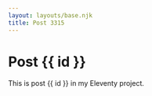 ```yaml
---
layout: layouts/base.njk
title: Post 3315
---
```


# Post {{ id }}

This is post {{ id }} in my Eleventy project.
